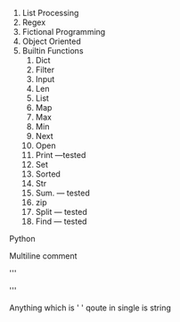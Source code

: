 1. List Processing 
2. Regex
3. Fictional Programming 
4. Object Oriented 
5. Builtin Functions
    1. Dict 
    2. Filter
    3. Input 
    4. Len 
    5. List 
    6. Map
    7. Max
    8. Min
    9. Next 
    10. Open
    11. Print  —tested
    12. Set
    13. Sorted
    14. Str
    15. Sum. — tested
    16. zip
    17. Split — tested
    18. Find — tested


Python 


Multiline comment 

'''

'''

Anything which is ' ' qoute in single is string 

